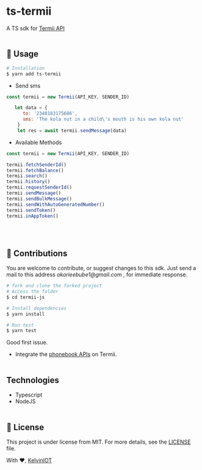 # ts-termii
A TS sdk for [Termii API](http://developer.termii.com/docs/)
<br><br>
## :dart: Usage
```bash
# Installation
$ yarn add ts-termii
```

- Send sms
```js
const termii = new Termii(API_KEY, SENDER_ID)

   let data = {
      to: '2348183175686',
      sms: 'The kola nut in a child\'s mouth is his own kola nut'
    }
    let res = await termii.sendMessage(data)
```
- Available Methods 
```js
const termii = new Termii(API_KEY, SENDER_ID)

termii.fetchSenderId()
termii.fetchBalance()
termii.search()
termii.history()
termii.requestSenderId()
termii.sendMessage()
termii.sendBulkMessage()
termii.sendWithAutoGeneratedNumber()
termii.sendToken()
termii.inAppToken()
```
<br><br>
## :hammer: Contributions
You are welcome to contribute, or suggest changes to this sdk. Just send a mail to this address _okorieebube1@gmail.com_ , for immediate response.
<br>
```bash
# fork and clone the forked project
# Access the folder
$ cd termii-js

# Install dependencies
$ yarn install

# Run test
$ yarn test

```
Good first issue.
*   Integrate the [phonebook APIs](https://developer.termii.com/phonebook) on Termii.
<br><br>
## Technologies
* Typescript
* NodeJS
<br><br>

## :memo: License 

This project is under license from MIT. For more details, see the [LICENSE](LICENSE.md) file.

With :heart:, <a href="https://github.com/theiceeman" target="_blank">KelvinIOT</a>
